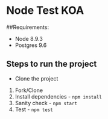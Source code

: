 # Node Test KOA
##Requirements:
* Node 8.9.3
* Postgres 9.6
## Steps to run the project
* Clone the project
1. Fork/Clone
2. Install dependencies - `npm install`
3. Sanity check - `npm start`
4. Test - `npm test`
